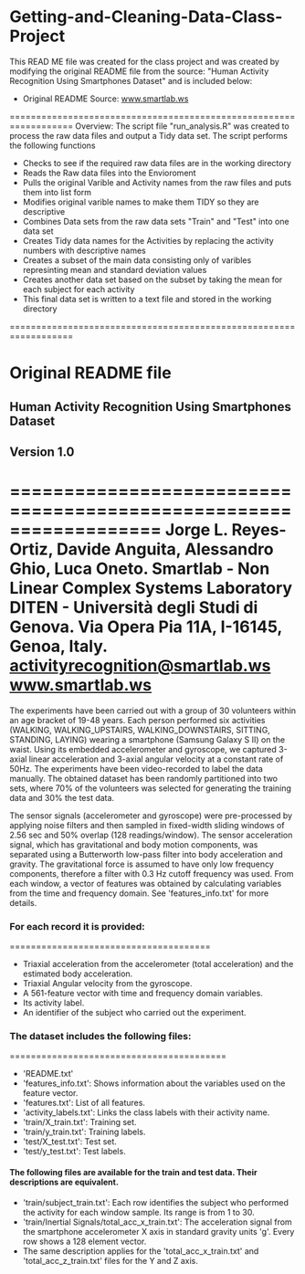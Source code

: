 # Getting-and-Cleaning-Data-Class-Project
This READ ME file was created for the class project and was created by modifying the original README file from the source: "Human Activity Recognition Using Smartphones Dataset" and is included below:
* Original README Source: www.smartlab.ws

==================================================================
Overview:
The script file "run_analysis.R" was created to process the raw data files and output a Tidy data set.
The script performs the following functions
* Checks to see if the required raw data files are in the working directory
* Reads the Raw data files into the Envioroment
* Pulls the original Varible and Activity names from the raw files and puts them into list form
* Modifies original varible names to make them TIDY so they are descriptive
* Combines Data sets from the raw data sets "Train" and "Test" into one data set
* Creates Tidy data names for the Activities by replacing the activity numbers with descriptive names
* Creates a subset of the main data consisting only of varibles represinting mean and standard deviation values
* Creates another data set based on the subset by taking the mean for each subject for each activity
* This final data set is written to a text file and stored in the working directory

==================================================================
# Original README file
## Human Activity Recognition Using Smartphones Dataset
## Version 1.0
==================================================================
Jorge L. Reyes-Ortiz, Davide Anguita, Alessandro Ghio, Luca Oneto.
Smartlab - Non Linear Complex Systems Laboratory
DITEN - Università degli Studi di Genova.
Via Opera Pia 11A, I-16145, Genoa, Italy.
activityrecognition@smartlab.ws
www.smartlab.ws
==================================================================

The experiments have been carried out with a group of 30 volunteers within an age bracket of 19-48 years. 
Each person performed six activities (WALKING, WALKING_UPSTAIRS, WALKING_DOWNSTAIRS, SITTING, STANDING, LAYING) wearing a smartphone (Samsung Galaxy S II) on the waist. 
Using its embedded accelerometer and gyroscope, we captured 3-axial linear acceleration and 3-axial angular velocity at a constant rate of 50Hz. 
The experiments have been video-recorded to label the data manually. 
The obtained dataset has been randomly partitioned into two sets, where 70% of the volunteers was selected for generating the training data and 30% the test data. 

The sensor signals (accelerometer and gyroscope) were pre-processed by applying noise filters and then sampled in fixed-width sliding windows of 2.56 sec and 50% overlap (128 readings/window).
The sensor acceleration signal, which has gravitational and body motion components, was separated using a Butterworth low-pass filter into body acceleration and gravity. 
The gravitational force is assumed to have only low frequency components, therefore a filter with 0.3 Hz cutoff frequency was used. 
From each window, a vector of features was obtained by calculating variables from the time and frequency domain. 
See 'features_info.txt' for more details. 

### For each record it is provided:
======================================

- Triaxial acceleration from the accelerometer (total acceleration) and the estimated body acceleration.
- Triaxial Angular velocity from the gyroscope. 
- A 561-feature vector with time and frequency domain variables. 
- Its activity label. 
- An identifier of the subject who carried out the experiment.

### The dataset includes the following files:
=========================================
- 'README.txt'
- 'features_info.txt': Shows information about the variables used on the feature vector.
- 'features.txt': List of all features.
- 'activity_labels.txt': Links the class labels with their activity name.
- 'train/X_train.txt': Training set.
- 'train/y_train.txt': Training labels.
- 'test/X_test.txt': Test set.
- 'test/y_test.txt': Test labels.
 
#### The following files are available for the train and test data. Their descriptions are equivalent. 

- 'train/subject_train.txt': Each row identifies the subject who performed the activity for each window sample. Its range is from 1 to 30. 
- 'train/Inertial Signals/total_acc_x_train.txt': The acceleration signal from the smartphone accelerometer X axis in standard gravity units 'g'. Every row shows a 128 element vector. 
- The same description applies for the 'total_acc_x_train.txt' and 'total_acc_z_train.txt' files for the Y and Z axis. 
